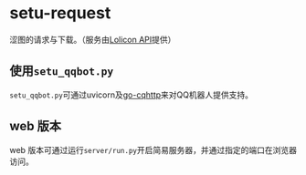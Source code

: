 # setu-request
涩图的请求与下载。（服务由[Lolicon API](http://api.lolicon.app)提供）
## 使用`setu_qqbot.py`
`setu_qqbot.py`可通过uvicorn及[go-cqhttp](http://github.com/Mrs4s/go-cqhttp)来对QQ机器人提供支持。
## web 版本
web 版本可通过运行`server/run.py`开启简易服务器，并通过指定的端口在浏览器访问。
